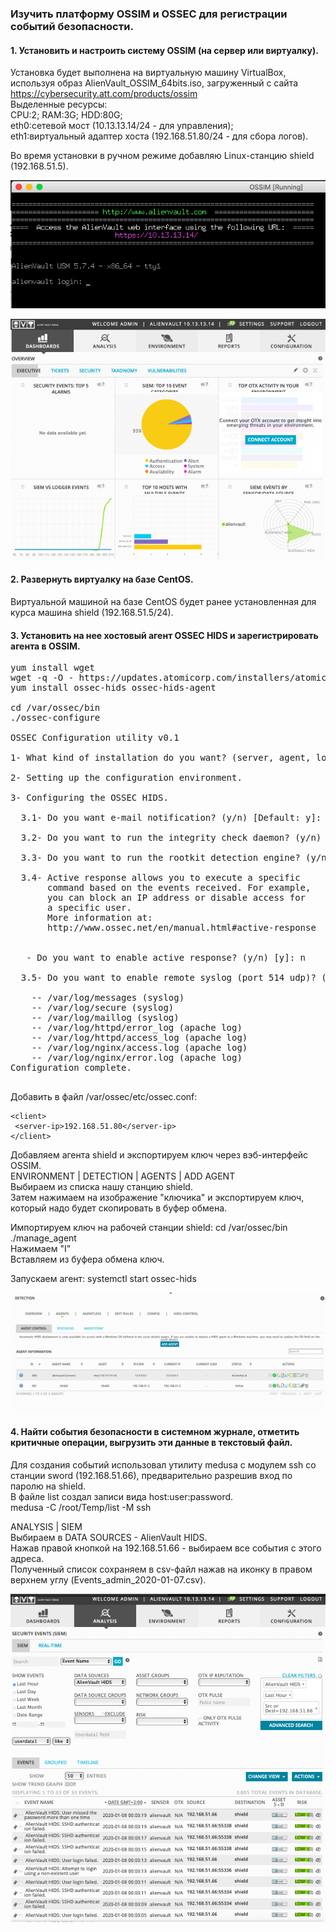 ### Изучить платформу OSSIM и OSSEC для регистрации событий безопасности.

#### 1. Установить и настроить систему OSSIM (на сервер или виртуалку).

Установка будет выполнена на виртуальную машину VirtualBox, используя образ AlienVault_OSSIM_64bits.iso, загруженный с сайта https://cybersecurity.att.com/products/ossim  
Выделенные ресурсы:  
CPU:2; RAM:3G; HDD:80G;  
eth0:сетевой мост (10.13.13.14/24 - для управления);  
eth1:виртуальный адаптер хоста (192.168.51.80/24 - для сбора логов).

Во время установки в ручном режиме добавляю Linux-станцию shield (192.168.51.5).

![снимок окна виртуальной машины OSSIM](./ossim.png)  

![снимок окна web-интерфейса](./ossim2.png)

#### 2. Развернуть виртуалку на базе CentOS.

Виртуальной машиной на базе CentOS будет ранее установленная для курса машина shield (192.168.51.5/24).

#### 3. Установить на нее хостовый агент OSSEC HIDS и зарегистрировать агента в OSSIM.

<pre>
yum install wget  
wget -q -O - https://updates.atomicorp.com/installers/atomic | sh  
yum install ossec-hids ossec-hids-agent  

cd /var/ossec/bin  
./ossec-configure 

OSSEC Configuration utility v0.1

1- What kind of installation do you want? (server, agent, local) [Default: server]: agent

2- Setting up the configuration environment.

3- Configuring the OSSEC HIDS.

  3.1- Do you want e-mail notification? (y/n) [Default: y]: n

  3.2- Do you want to run the integrity check daemon? (y/n) [y]: 

  3.3- Do you want to run the rootkit detection engine? (y/n) [y]: 

  3.4- Active response allows you to execute a specific 
       command based on the events received. For example,
       you can block an IP address or disable access for
       a specific user.  
       More information at:
       http://www.ossec.net/en/manual.html#active-response
       

   - Do you want to enable active response? (y/n) [y]: n

  3.5- Do you want to enable remote syslog (port 514 udp)? (y/n) [y]: 

    -- /var/log/messages (syslog)
    -- /var/log/secure (syslog)
    -- /var/log/maillog (syslog)
    -- /var/log/httpd/error_log (apache log)
    -- /var/log/httpd/access_log (apache log)
    -- /var/log/nginx/access.log (apache log)
    -- /var/log/nginx/error.log (apache log)
Configuration complete.

</pre>

Добавить в файл /var/ossec/etc/ossec.conf:

    <client>
     <server-ip>192.168.51.80</server-ip>
    </client>

Добавляем агента shield и экспортируем ключ через вэб-интерфейс OSSIM.  
ENVIRONMENT | DETECTION | AGENTS | ADD AGENT  
Выбираем из списка нашу станцию shield.  
Затем нажимаем на изображение "ключика" и экспортируем ключ, который надо будет скопировать в буфер обмена.

Импортируем ключ на рабочей станции shield:
cd /var/ossec/bin  
./manage_agent  
Нажимаем "I"  
Вставляем из буфера обмена ключ.

Запускаем агент:
systemctl start ossec-hids

![снимок окна с агентами](./ossim3.png)

#### 4. Найти события безопасности в системном журнале, отметить критичные операции, выгрузить эти данные в текстовый файл.

Для создания событий использовал утилиту medusa с модулем ssh со станции sword (192.168.51.66), предварительно разрешив вход по паролю на shield.  
В файле list создал записи вида host:user:password.  
medusa -C /root/Temp/list -M ssh

ANALYSIS | SIEM  
Выбираем в DATA SOURCES - AlienVault HIDS.  
Нажав правой кнопкой на 192.168.51.66 - выбираем все события с этого адреса.  
Полученный список сохраняем в csv-файл нажав на иконку в правом верхнем углу (Events_admin_2020-01-07.csv).  

![снимок выбранных операций](./ossim4.png)

